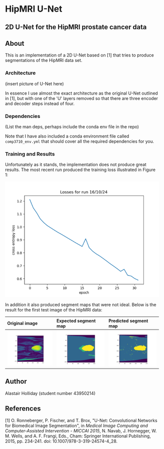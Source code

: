 # HipMRI U-Net
## 2D U-Net for the HipMRI prostate cancer data

## About

This is an implementation of a 2D U-Net based on [1] that tries to produce segmentations of the HipMRI data set.

### Architecture

(insert picture of U-Net here)

In essence I use almost the exact architecture as the original U-Net outlined in [1], but with one of the 'U' layers removed so that there are three encoder and decoder steps instead of four.

### Dependencies

(List the man deps, perhaps include the conda env file in the repo)

Note that I have also included a conda environment file called `comp3710_env.yml` that should cover all the required dependencies for you.

### Training and Results

Unfortunately as it stands, the implementation does not produce great results. The most recent run produced the training loss illustrated in Figure 1:

![train_loss](./report_assets/hipmri_loss_plot_16-10-24.png)

In addition it also produced segment maps that were not ideal. Below is the result for the first test image of the HipMRI data:

| Original image						| Expected segment map 						| Predicted segment map						|
| :---								| :---								| :---								|
| ![train_loss](./report_assets/hipMri_test0_orig_img.png)	| ![train_loss](./report_assets/hipMri_test0_orig_seg_map.png)	| ![train_loss](./report_assets/hipmri_test0_seg_pred2.png)	|

## Author

Alastair Holliday (student number 43950214)

## References

[1] O. Ronneberger, P. Fischer, and T. Brox, "U-Net: Convolutional Networks for Biomedical Image Segmentation", in *Medical Image Computing and Computer-Assisted Intervention - MICCAI 2015*, N. Navab, J. Hornegger, W. M. Wells, and A. F. Frangi, Eds., Cham: Springer International Publishing, 2015, pp. 234-241. doi: 10.1007/978-3-319-24574-4_28.






